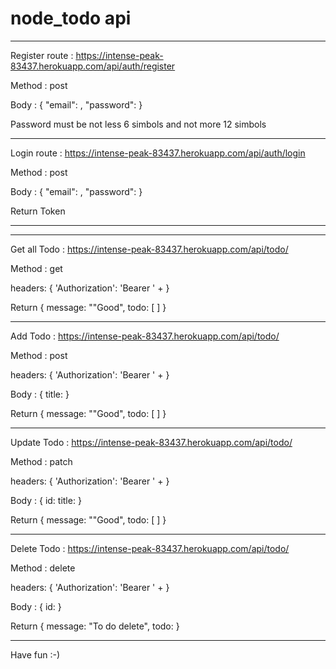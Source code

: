 # node_todo api

---

Register route : https://intense-peak-83437.herokuapp.com/api/auth/register

Method : post

Body : {
"email": <SOME EMAIL>,
"password":<SOME PASSWORD>
}

Password must be not less 6 simbols and not more 12 simbols

---

Login route : https://intense-peak-83437.herokuapp.com/api/auth/login

Method : post

Body : {
"email": <SOME EMAIL>,
"password":<SOME PASSWORD>
}

Return Token

---

---

Get all Todo : https://intense-peak-83437.herokuapp.com/api/todo/

Method : get

headers: { 'Authorization': 'Bearer ' + <Token> }

Return { message: ""Good", todo: [ <Alltodo> ] }

---

Add Todo : https://intense-peak-83437.herokuapp.com/api/todo/

Method : post

headers: { 'Authorization': 'Bearer ' + <Token> }

Body : {
title: <Todo Title>
}

Return { message: ""Good", todo: [ <Alltodo> ] }

---

Update Todo : https://intense-peak-83437.herokuapp.com/api/todo/

Method : patch

headers: { 'Authorization': 'Bearer ' + <Token> }

Body : {
id: <Todo Id>
title: <Todo Title>
}

Return { message: ""Good", todo: [ <Todo> ] }

---

Delete Todo : https://intense-peak-83437.herokuapp.com/api/todo/

Method : delete

headers: { 'Authorization': 'Bearer ' + <Token> }

Body : { id: <Todo Id> }

Return { message: "To do delete", todo: <Todo> }

---

Have fun :-)
